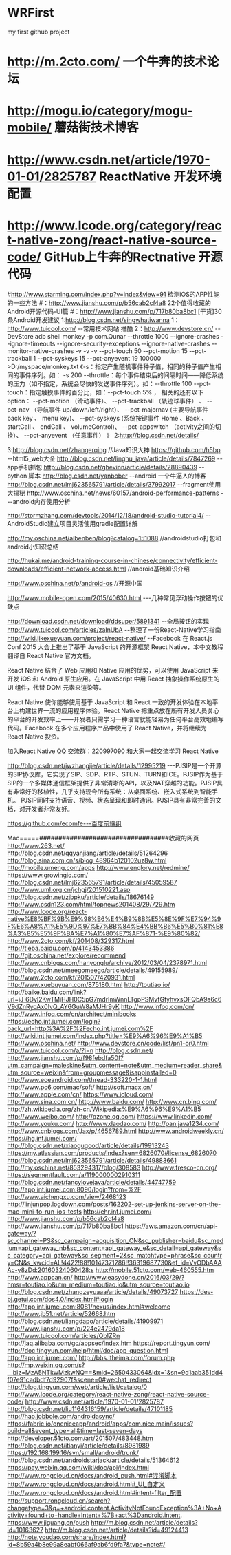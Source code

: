 # WRFirst
my first github project
# http://m.2cto.com/ 一个牛奔的技术论坛
# http://mogu.io/category/mogu-mobile/   蘑菇街技术博客
# http://www.csdn.net/article/1970-01-01/2825787   ReactNative 开发环境配置
# http://www.lcode.org/category/react-native-zong/react-native-source-code/   GitHub上牛奔的Rectnative  开源代码
#http://www.starming.com/index.php?v=index&view=91    检测iOS的APP性能的一些方法
#：http://www.jianshu.com/p/b56cab2cf4a8   22个值得收藏的Android开源代码-UI篇
#：http://www.jianshu.com/p/717b80ba8bc1  [干货]30条Android开发建议
1:http://blog.csdn.net/singwhatiwanna
1：http://www.tuicool.com/ --常用技术网站  推酷
2：http://www.devstore.cn/ --DevStore
adb shell monkey -p com.Qunar --throttle 1000 --ignore-crashes --ignore-timeouts --ignore-security-exceptions --ignore-native-crashes --monitor-native-crashes  -v -v -v --pct-touch 50 --pct-motion 15 --pct-trackball 1 --pct-syskeys 15 --pct-anyevent 19 100000 >D:/myspace/monkey.txt
《-s：指定产生随机事件种子值，相同的种子值产生相同的事件序列。如： -s 200
--throttle：每个事件结束后的间隔时间——降低系统的压力（如不指定，系统会尽快的发送事件序列）。如：--throttle 100
--pct-touch：指定触摸事件的百分比，如：--pct-touch 5% ， 相关的还有以下option：
--pct-motion <percent> （滑动事件）、 --pct-trackball <percent> （轨迹球事件） 、 --pct-nav <percent> （导航事件 up/down/left/right）、 --pct-majornav <percent> (主要导航事件 back key 、 menu key)、 --pct-syskeys <percent> (系统按键事件 Home 、Back 、startCall 、 endCall 、 volumeControl)、 --pct-appswitch <percent> （activity之间的切换）、 --pct-anyevent <percent>（任意事件）
》
2:http://blog.csdn.net/details/

3:http://blog.csdn.net/zhangerqing   //Java知识大神
https://github.com/h5bp  --html5_web大全
http://blog.csdn.net/linghu_java/article/details/7847269  --app手机抓包
http://blog.csdn.net/ghevinn/article/details/28890439  --python 脚本
http://blog.csdn.net/yanbober   --android 一个牛逼人的博客
http://blog.csdn.net/lmj623565791/article/details/37992017 --fragment使用大揭秘
http://www.oschina.net/news/60157/android-performance-patterns ---android内存使用分析

http://stormzhang.com/devtools/2014/12/18/android-studio-tutorial4/ --AndroidStudio建立项目灵活使用gradle配置详解


http://my.oschina.net/aibenben/blog?catalog=151088 //androidstudio打包和android小知识总结

http://hukai.me/android-training-course-in-chinese/connectivity/efficient-downloads/efficient-network-access.html //android基础知识介绍

http://www.oschina.net/p/android-os  //开源中国

http://www.mobile-open.com/2015/40630.html    ---几种常见浮动操作按钮的优缺点

http://download.csdn.net/download/ddsuper/5891341  --全局按钮的实现
http://www.tuicool.com/articles/zaInUbA  --整理了一份React-Native学习指南
http://wiki.jikexueyuan.com/project/react-native/    --Facebook 在 React.js Conf 2015 大会上推出了基于 JavaScript 的开源框架 React Native，本中文教程翻译自 React Native 官方文档。

React Native 结合了 Web 应用和 Native 应用的优势，可以使用 JavaScript 来开发 iOS 和 Android 原生应用。在 JavaScript 中用 React 抽象操作系统原生的 UI 组件，代替 DOM 元素来渲染等。

React Native 使你能够使用基于 JavaScript 和 React 一致的开发体验在本地平台上构建世界一流的应用程序体验。React Native 把重点放在所有开发人员关心的平台的开发效率上——开发者只需学习一种语言就能轻易为任何平台高效地编写代码。Facebook 在多个应用程序产品中使用了 React Native，并将继续为 React Native 投资。

加入React Native QQ 交流群：220997090 和大家一起交流学习 React Native

http://blog.csdn.net/jwzhangjie/article/details/12995219 ---PJSIP是一个开源的SIP协议库，它实现了SIP、SDP、RTP、STUN、TURN和ICE。PJSIP作为基于SIP的一个多媒体通信框架提供了非常清晰的API，以及NAT穿越的功能。PJSIP具有非常好的移植性，几乎支持现今所有系统：从桌面系统、嵌入式系统到智能手机。
PJSIP同时支持语音、视频、状态呈现和即时通讯。PJSIP具有非常完善的文档，对开发者非常友好。

https://github.com/ecomfe---百度前端组

Mac=====##################################收藏的网页
http://www.263.net/
http://blog.csdn.net/qqyanjiang/article/details/51264296
http://blog.sina.com.cn/s/blog_48964b120102uz8w.html
http://mobile.umeng.com/apps
http://www.englory.net/redmine/
https://www.growingio.com/
http://blog.csdn.net/lmj623565791/article/details/45059587
http://www.uml.org.cn/jchgj/201510221.asp
http://blog.csdn.net/zjbpku/article/details/18676149
http://www.csdn123.com/html/topnews201408/29/729.htm
http://www.lcode.org/react-native%E8%BF%9B%E9%98%B6%E4%B9%8B%E5%8E%9F%E7%94%9F%E6%A8%A1%E5%9D%97%E7%BB%84%E4%BB%B6%E5%B0%81%E8%A3%85%E5%9F%BA%E7%A1%80%E7%AF%871-%E9%80%82/
http://www.2cto.com/kf/201408/329317.html
http://tieba.baidu.com/p/4143453386
http://git.oschina.net/explore/recommend
http://www.cnblogs.com/hanyonglu/archive/2012/03/04/2378971.html
http://blog.csdn.net/meegomeego/article/details/49155989/
http://www.2cto.com/kf/201507/420931.html
http://www.xuebuyuan.com/875180.html
http://toutiao.io/
http://baike.baidu.com/link?url=jJ_6Dvl2KwTMjHJH0C5pG7mdrImWnnLTgpPSMvfGtyhvxsOFQbA9a6c6V9dZnRyoAx0IvQ_AY6GuW8aMJHr9yK
http://www.infoq.com/cn/
http://www.infoq.com/cn/architect/minibooks
https://echo.int.jumei.com/login?back_url=http%3A%2F%2Fecho.int.jumei.com%2F
http://wiki.int.jumei.com/index.php?title=%E9%A6%96%E9%A1%B5
http://www.oschina.net/
http://www.devstore.cn/code/list/pn1-or0.html
http://www.tuicool.com/a/?i=n
http://blog.csdn.net/
http://www.jianshu.com/p/f98febdfa50f?utm_campaign=maleskine&utm_content=note&utm_medium=reader_share&utm_source=weixin&from=groupmessage&isappinstalled=0
http://www.eoeandroid.com/thread-333220-1-1.html
http://www.pc6.com/mac/soft/
http://soft.macx.cn/
http://www.apple.com/cn/
https://www.icloud.com/
http://www.sina.com.cn/
http://www.baidu.com/
http://www.cn.bing.com/
http://zh.wikipedia.org/zh-cn/Wikipedia:%E9%A6%96%E9%A1%B5
http://www.weibo.com/
http://qzone.qq.com/
https://www.linkedin.com/
http://www.youku.com/
http://www.daodao.com/
http://pan.java1234.com/
http://www.cnblogs.com/Jax/p/4656789.html
http://www.androidweekly.cn/
https://hg.int.jumei.com/
http://blog.csdn.net/xiaogugood/article/details/19913243
https://my.atlassian.com/products/index?sen=6826070#license_6826070
http://blog.csdn.net/lmj623565791/article/details/49883661
http://my.oschina.net/853294317/blog/308583
http://www.fresco-cn.org/
https://segmentfault.com/a/1190000002910311
http://blog.csdn.net/fancylovejava/article/details/44747759
http://app.int.jumei.com:8090/login?from=%2F
http://www.aichengxu.com/view/2468123
http://linjunpop.logdown.com/posts/162202-set-up-jenkins-server-on-the-mac-mini-to-run-ios-tests
http://ehr.int.jumei.com/
http://www.jianshu.com/p/b56cab2cf4a8
http://www.jianshu.com/p/717b80ba8bc1
https://aws.amazon.com/cn/api-gateway/?sc_channel=PS&sc_campaign=acquisition_CN&sc_publisher=baidu&sc_medium=api_gateway_nb&sc_content=api_gateway_e&sc_detail=api_gateway&sc_category=api_gateway&sc_segment=2&sc_matchtype=phrase&sc_country=CN&s_kwcid=AL!4422!88!10147371286!!36319687730&ef_id=VvODbAAAAc-y8zDd:20160324060428:s
http://mobile.51cto.com/web-460555.htm
http://www.appcan.cn/
http://www.easydone.cn/2016/03/29/?hmsr=toutiao.io&utm_medium=toutiao.io&utm_source=toutiao.io
http://blog.csdn.net/zhangzeyuaaa/article/details/49073727
https://dev-bj.getui.com/dos4.0/index.html#login
http://app.int.jumei.com:8081/nexus/index.html#welcome
http://www.jb51.net/article/52668.htm
http://blog.csdn.net/liangdapo/article/details/41909971
http://www.jianshu.com/p/224e2479da18
http://www.tuicool.com/articles/QbIZRn
http://jaq.alibaba.com/gc/appsec/index.htm
https://report.tingyun.com/
http://doc.tingyun.com/help/html/doc/app_question.html
http://app.int.jumei.com/
http://bbs.itheima.com/forum.php
http://mp.weixin.qq.com/s?__biz=MzA5NTkwMzkwNQ==&mid=2650433064&idx=1&sn=9d1aab351dd4f07e91cadbdf7d92907f&scene=0#wechat_redirect
http://blog.tingyun.com/web/article/list/catalog/0
http://www.lcode.org/category/react-native-zong/react-native-source-code/
http://www.csdn.net/article/1970-01-01/2825787
http://blog.csdn.net/liu1164316159/article/details/47101185
http://hao.jobbole.com/androidasync/
https://fabric.io/oneniceapp/android/apps/com.nice.main/issues?build=all&event_type=all&time=last-seven-days
http://developer.51cto.com/art/201507/483448.htm
http://blog.csdn.net/itianyi/article/details/8981989
https://192.168.199.16/svn/small/android/trunk/
http://blog.csdn.net/androidstarjack/article/details/51364612
https://pay.weixin.qq.com/wiki/doc/api/index.html
http://www.rongcloud.cn/docs/android_push.html#混淆脚本
http://www.rongcloud.cn/docs/android.html#_UI_自定义
http://www.rongcloud.cn/docs/android.html#intent-filter_配置
http://support.rongcloud.cn/search?changetype=3&q=+android.content.ActivityNotFoundException%3A+No+Activity+found+to+handle+Intent+%7B+act%3Dandroid.intent.
https://www.jiguang.cn/push
http://m.blog.csdn.net/article/details?id=10163627
http://m.blog.csdn.net/article/details?id=49124413
http://note.youdao.com/share/index.html?id=8b59a4b8e99a8eabf066af9ab6fd9fa7&type=note#/
